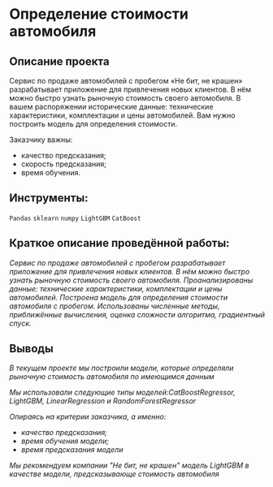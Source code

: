 # Определение стоимости автомобиля


## Описание проекта

Сервис по продаже автомобилей с пробегом «Не бит, не крашен» разрабатывает приложение для привлечения новых клиентов. В нём можно быстро узнать рыночную стоимость своего автомобиля. В вашем распоряжении исторические данные: технические характеристики, комплектации и цены автомобилей. Вам нужно построить модель для определения стоимости. 

Заказчику важны:

- качество предсказания;
- скорость предсказания;
- время обучения.

## Инструменты:
`Pandas`
`sklearn`
`numpy`
`LightGBM`
`CatBoost`

## Краткое описание проведённой работы:
<i> 
Сервис по продаже автомобилей с пробегом разрабатывает приложение для привлечения новых клиентов. В нём можно быстро узнать рыночную стоимость своего автомобиля. 
Проанализированы данные: технические характеристики, комплектации и цены автомобилей. Построена модель для определения стоимости автомобиля с пробегом.
Использованы численные методы, приближённые вычисления, оценка сложности алгоритма, градиентный спуск. </i>

## Выводы
<i>В текущем проекте мы построили модели, которые определяли рыночную стоимость автомобиля по имеющимся данным

Мы использовали следующие типы моделей:CatBoostRegressor, LightGBM, LinearRegression и RandomForestRegressor

Опираясь на критерии заказчика, а именно:
 - качество предсказания;
 - время обучения модели;
 - время предсказания модели

Мы рекомендуем компании "Не бит, не крашен" модель LightGBM в качестве модели, предсказывающе стоимость автомобиля</i>


